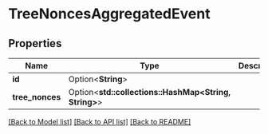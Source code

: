 # TreeNoncesAggregatedEvent

## Properties

| Name            | Type                                                  | Description | Notes      |
| --------------- | ----------------------------------------------------- | ----------- | ---------- |
| **id**          | Option<**String**>                                    |             | [optional] |
| **tree_nonces** | Option<**std::collections::HashMap<String, String>**> |             | [optional] |

[[Back to Model list]](../README.md#documentation-for-models) [[Back to API list]](../README.md#documentation-for-api-endpoints) [[Back to README]](../README.md)
